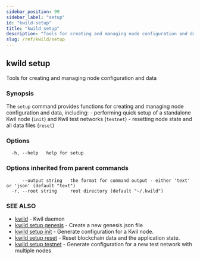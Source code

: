 ```yaml
---
sidebar_position: 99
sidebar_label: "setup"
id: "kwild-setup"
title: "kwild setup"
description: "Tools for creating and managing node configuration and data"
slug: /ref/kwild/setup
---
```


## kwild setup

Tools for creating and managing node configuration and data

### Synopsis

The `setup` command provides functions for creating and managing node configuration and data, including:
	- performing quick setup of a standalone Kwil node (`init`) and Kwil test networks (`testnet`)
	- resetting node state and all data files (`reset`)

### Options

```
  -h, --help   help for setup
```

### Options inherited from parent commands

```
      --output string   the format for command output - either 'text' or 'json' (default "text")
  -r, --root string     root directory (default "~/.kwild")
```

### SEE ALSO

* [kwild](/docs/ref/kwild)	 - Kwil daemon
* [kwild setup genesis](/docs/ref/kwild/setup/genesis)	 - Create a new genesis.json file
* [kwild setup init](/docs/ref/kwild/setup/init)	 - Generate configuration for a Kwil node.
* [kwild setup reset](/docs/ref/kwild/setup/reset)	 - Reset blockchain data and the application state.
* [kwild setup testnet](/docs/ref/kwild/setup/testnet)	 - Generate configuration for a new test network with multiple nodes

